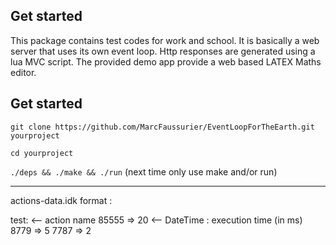 ## Get started

This package contains test codes for work and school. It is basically a web server that uses its own event loop. Http responses are generated using a lua MVC script. The provided demo app provide a web based LATEX Maths editor. 


## Get started
`git clone https://github.com/MarcFaussurier/EventLoopForTheEarth.git yourproject`

`cd yourproject`

`./deps && ./make && ./run` (next time only use make and/or run)

______________________________

actions-data.idk format : 

test:               <-- action name
    85555 => 20     <-- DateTime : execution time (in ms)
    8779  => 5
    7787  => 2
